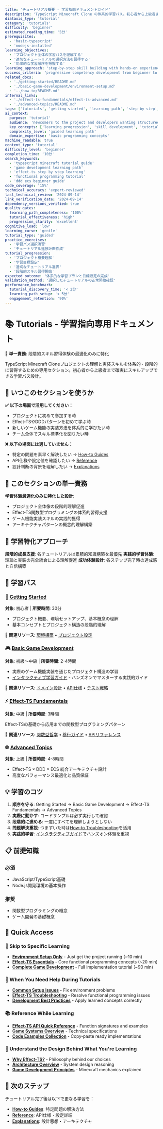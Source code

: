 ```yaml
---
title: 'チュートリアル概要 - 学習指向ドキュメントガイド'
description: 'TypeScript Minecraft Clone の体系的学習パス。初心者から上級者まで段階的にスキルを習得できるチュートリアル集。'
diataxis_type: 'tutorial'
category: 'tutorials'
difficulty: 'beginner'
estimated_reading_time: '5分'
prerequisites:
  - 'basic-typescript'
  - 'nodejs-installed'
learning_objectives:
  - 'プロジェクト全体の学習パスを理解する'
  - '適切なチュートリアルの選択方法を習得する'
  - '効率的な学習順序を把握する'
learning_approach: 'step-by-step skill building with hands-on experience'
success_criteria: 'progressive competency development from beginner to advanced'
related_docs:
  - './getting-started/README.md'
  - './basic-game-development/environment-setup.md'
  - '../how-to/README.md'
internal_links:
  - './effect-ts-fundamentals/effect-ts-advanced.md'
  - './advanced-topics/README.md'
tags: ['tutorials', 'getting-started', 'learning-path', 'step-by-step', 'skill-building', 'progressive-learning']
ai_context:
  purpose: 'tutorial'
  audience: 'newcomers to the project and developers wanting structured learning'
  key_concepts: ['learning progression', 'skill development', 'tutorial selection', 'guided experience']
  complexity_level: 'guided learning path'
  domain_expertise: 'basic programming concepts'
machine_readable: true
content_type: 'tutorial'
difficulty_level: 'beginner'
completion_time: '10分'
search_keywords:
  - 'typescript minecraft tutorial guide'
  - 'game development learning path'
  - 'effect-ts step by step learning'
  - 'functional programming tutorial'
  - 'ddd ecs beginner guide'
code_coverage: '15%'
technical_accuracy: 'expert-reviewed'
last_technical_review: '2024-09-14'
link_verification_date: '2024-09-14'
dependency_versions_verified: true
quality_gates:
  learning_path_completeness: '100%'
  tutorial_effectiveness: 'high'
  progression_clarity: 'excellent'
cognitive_load: 'low'
learning_curve: 'gentle'
tutorial_type: 'guided'
practice_exercises:
  - '学習パス選択演習'
  - 'チュートリアル進捗計画作成'
tutorial_progression:
  - 'プロジェクト概要理解'
  - '学習目標設定'
  - '適切なチュートリアル選択'
  - '段階的スキル習得開始'
expected_outcome: '体系的な学習プランと目標設定の完成'
validation_method: '選択したチュートリアルの正常開始確認'
performance_benchmark:
  tutorial_discovery_time: '< 2分'
  learning_path_setup: '< 5分'
  engagement_retention: '90%'
---
```


# 📚 Tutorials - 学習指向専用ドキュメント

**🎯 単一責務**: 段階的スキル習得体験の最適化のみに特化

TypeScript Minecraft Cloneプロジェクトの理解と実装スキルを体系的・段階的に習得するための専用セクション。初心者から上級者まで確実にスキルアップできる学習パス設計。

## 🤔 いつこのセクションを使うか

**✅ 以下の場面で活用してください：**

- プロジェクトに初めて参加する時
- Effect-TSやDDDパターンを初めて学ぶ時
- 新しいゲーム機能の実装方法を体系的に学びたい時
- チーム全体でスキル標準化を図りたい時

**❌ 以下の場面には適していません：**

- 特定の問題を素早く解決したい → [How-to Guides](../how-to/README.md)
- API仕様や設定値を確認したい → [Reference](../reference/README.md)
- 設計判断の背景を理解したい → [Explanations](../explanations/README.md)

## 🎯 このセクションの単一責務

**学習体験最適化のみに特化した設計:**

- プロジェクト全体像の段階的理解促進
- Effect-TS関数型プログラミングの体系的習得支援
- ゲーム機能実装スキルの実践的獲得
- アーキテクチャパターンの概念的理解構築

## 🚀 学習特化アプローチ

**段階的成長支援**: 各チュートリアルは累積的知識構築を最優先
**実践的学習体験**: 理論と実装の完全統合による理解促進
**成功体験設計**: 各ステップ完了時の達成感と自信構築

## 📖 学習パス

### 🚀 [Getting Started](./getting-started/README.md)

**対象**: 初心者 | **所要時間**: 30分

- プロジェクト概要、環境セットアップ、基本概念の理解
- 基本コンセプトとプロジェクト構造の段階的理解

**🔗 関連リソース**: [環境構築](../how-to/development/README.md) • [プロジェクト設定](../reference/configuration/README.md)

### 🎮 [Basic Game Development](./basic-game-development/README.md)

**対象**: 初級〜中級 | **所要時間**: 2-4時間

- 実際のゲーム機能実装を通じたプロジェクト構造の学習
- [インタラクティブ学習ガイド](./basic-game-development/interactive-learning-guide.md) - ハンズオンでマスターする実践的ガイド

**🔗 関連リソース**: [ドメイン設計](../explanations/architecture/domain-layer-design-principles.md) • [API仕様](../reference/api/README.md) • [テスト戦略](../how-to/testing/README.md)

### ⚡ [Effect-TS Fundamentals](./effect-ts-fundamentals/README.md)

**対象**: 中級 | **所要時間**: 3時間

Effect-TSの基礎から応用までの関数型プログラミングパターン

**🔗 関連リソース**: [関数型哲学](../explanations/design-patterns/functional-programming-philosophy.md) • [移行ガイド](../how-to/development/effect-ts-migration-guide.md) • [APIリファレンス](../reference/api/effect-ts-schema-api.md)

### 🌐 [Advanced Topics](./advanced-topics/README.md)

**対象**: 上級 | **所要時間**: 4-8時間

- Effect-TS × DDD × ECS 統合アーキテクチャ設計
- 高度なパフォーマンス最適化と品質保証

## 💡 学習のコツ

1. **順序を守る**: Getting Started → Basic Game Development → Effect-TS Fundamentals → Advanced Topics
2. **実際に動かす**: コードサンプルは必ず実行して確認
3. **段階的に進める**: 一度にすべてを理解しようとしない
4. **問題解決重視**: つまずいた時は[How-to Troubleshooting](../how-to/troubleshooting/README.md)を活用
5. **実践的学習**: [インタラクティブガイド](./basic-game-development/interactive-learning-guide.md)でハンズオン体験を重視

## 📋 前提知識

### 必須

- JavaScript/TypeScript基礎
- Node.js開発環境の基本操作

### 推奨

- 関数型プログラミングの概念
- ゲーム開発の基礎概念

## 🚀 Quick Access

### 🎯 Skip to Specific Learning

- **[Environment Setup Only](./basic-game-development/environment-setup.md)** - Just get the project running (~10 min)
- **[Effect-TS Essentials](./effect-ts-fundamentals/effect-ts-basics.md)** - Core functional programming concepts (~20 min)
- **[Complete Game Development](./basic-game-development/README.md)** - Full implementation tutorial (~90 min)

### 🔧 When You Need Help During Tutorials

- **[Common Setup Issues](../how-to/troubleshooting/common-getting-started-issues.md)** - Fix environment problems
- **[Effect-TS Troubleshooting](../how-to/troubleshooting/effect-ts-troubleshooting.md)** - Resolve functional programming issues
- **[Development Best Practices](../how-to/development/README.md)** - Apply learned concepts correctly

### 📚 Reference While Learning

- **[Effect-TS API Quick Reference](../reference/api/effect-ts-effect-api.md)** - Function signatures and examples
- **[Game Systems Overview](../reference/game-systems/README.md)** - Technical specifications
- **[Code Examples Collection](../reference/examples/)** - Copy-paste ready implementations

### 🧠 Understand the Design Behind What You're Learning

- **[Why Effect-TS?](../explanations/design-patterns/functional-programming-philosophy.md)** - Philosophy behind our choices
- **[Architecture Overview](../explanations/architecture/README.md)** - System design reasoning
- **[Game Development Principles](../explanations/game-mechanics/README.md)** - Minecraft mechanics explained

## 🔗 次のステップ

チュートリアル完了後は以下で更なる学習を：

- **[How-to Guides](../how-to/README.md)**: 特定問題の解決方法
- **[Reference](../reference/README.md)**: API仕様・設定詳細
- **[Explanations](../explanations/README.md)**: 設計思想・アーキテクチャ
